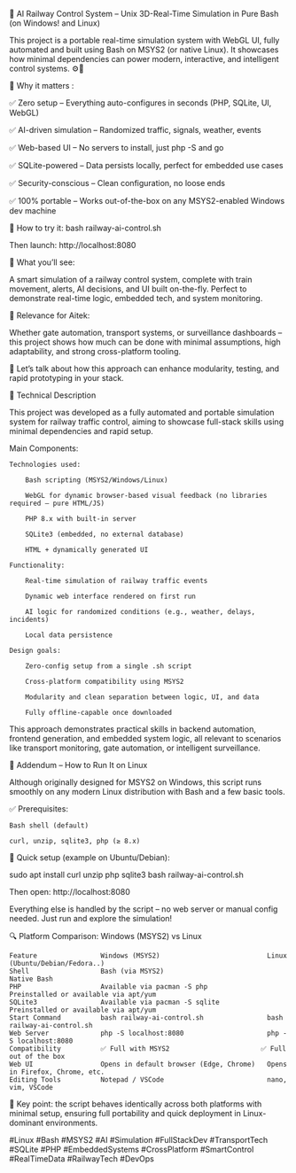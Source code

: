 🚦 AI Railway Control System – Unix 3D-Real-Time Simulation in Pure Bash (on Windows! and Linux)

This project is a portable real-time simulation system with WebGL UI, fully automated and built using Bash on MSYS2 (or native Linux). It showcases how minimal dependencies can power modern, interactive, and intelligent control systems. ⚙️🧠

🎯 Why it matters :

✅ Zero setup – Everything auto-configures in seconds (PHP, SQLite, UI, WebGL)

✅ AI-driven simulation – Randomized traffic, signals, weather, events

✅ Web-based UI – No servers to install, just php -S and go

✅ SQLite-powered – Data persists locally, perfect for embedded use cases

✅ Security-conscious – Clean configuration, no loose ends

✅ 100% portable – Works out-of-the-box on any MSYS2-enabled Windows dev machine


🚀 How to try it:
bash railway-ai-control.sh

Then launch:
http://localhost:8080

👀 What you’ll see:

A smart simulation of a railway control system, complete with train movement, alerts, AI decisions, and UI built on-the-fly. Perfect to demonstrate real-time logic, embedded tech, and system monitoring.

🧩 Relevance for Aitek:

Whether gate automation, transport systems, or surveillance dashboards – this project shows how much can be done with minimal assumptions, high adaptability, and strong cross-platform tooling.

💬 Let’s talk about how this approach can enhance modularity, testing, and rapid prototyping in your stack.

🧰 Technical Description

This project was developed as a fully automated and portable simulation system for railway traffic control, aiming to showcase full-stack skills using minimal dependencies and rapid setup.

Main Components:

    Technologies used:
    
        Bash scripting (MSYS2/Windows/Linux)

        WebGL for dynamic browser-based visual feedback (no libraries required – pure HTML/JS)

        PHP 8.x with built-in server

        SQLite3 (embedded, no external database)

        HTML + dynamically generated UI

    Functionality:

        Real-time simulation of railway traffic events

        Dynamic web interface rendered on first run

        AI logic for randomized conditions (e.g., weather, delays, incidents)

        Local data persistence

    Design goals:

        Zero-config setup from a single .sh script

        Cross-platform compatibility using MSYS2

        Modularity and clean separation between logic, UI, and data

        Fully offline-capable once downloaded

This approach demonstrates practical skills in backend automation, frontend generation, and embedded system logic, all relevant to scenarios like transport monitoring, gate automation, or intelligent surveillance.

🐧 Addendum – How to Run It on Linux

Although originally designed for MSYS2 on Windows, this script runs smoothly on any modern Linux distribution with Bash and a few basic tools.

✅ Prerequisites:

    Bash shell (default)

    curl, unzip, sqlite3, php (≥ 8.x)

🔧 Quick setup (example on Ubuntu/Debian):

sudo apt install curl unzip php sqlite3
bash railway-ai-control.sh

Then open:
http://localhost:8080

Everything else is handled by the script – no web server or manual config needed. Just run and explore the simulation!

🔍 Platform Comparison: Windows (MSYS2) vs Linux

    Feature                Windows (MSYS2)                           Linux (Ubuntu/Debian/Fedora..)
    Shell                  Bash (via MSYS2)                          Native Bash
    PHP                    Available via pacman -S php               Preinstalled or available via apt/yum
    SQLite3                Available via pacman -S sqlite            Preinstalled or available via apt/yum
    Start Command          bash railway-ai-control.sh                bash railway-ai-control.sh
    Web Server             php -S localhost:8080                     php -S localhost:8080
    Compatibility          ✅ Full with MSYS2                       ✅ Full out of the box
    Web UI                 Opens in default browser (Edge, Chrome)   Opens in Firefox, Chrome, etc.
    Editing Tools          Notepad / VSCode                          nano, vim, VSCode

📌 Key point: the script behaves identically across both platforms with minimal setup, ensuring full portability and quick deployment in Linux-dominant environments.

#Linux #Bash #MSYS2 #AI #Simulation #FullStackDev #TransportTech #SQLite #PHP #EmbeddedSystems #CrossPlatform #SmartControl #RealTimeData #RailwayTech #DevOps
